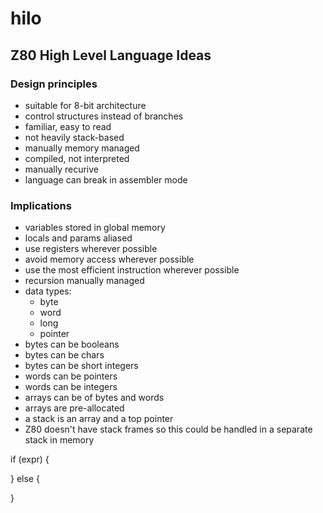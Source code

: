 # hilo
## Z80 High Level Language Ideas
### Design principles
- suitable for 8-bit architecture
- control structures instead of branches
- familiar, easy to read
- not heavily stack-based
- manually memory managed
- compiled, not interpreted
- manually recurive
- language can break in assembler mode

### Implications
- variables stored in global memory
- locals and params aliased
- use registers wherever possible
- avoid memory access wherever possible
- use the most efficient instruction wherever possible
- recursion manually managed
- data types:
    - byte
    - word
    - long
    - pointer
- bytes can be booleans
- bytes can be chars
- bytes can be short integers
- words can be pointers
- words can be integers
- arrays can be of bytes and words
- arrays are pre-allocated
- a stack is an array and a top pointer
- Z80 doesn't have stack frames so this could be handled in a separate stack in memory


if (expr) {

}
else {

}